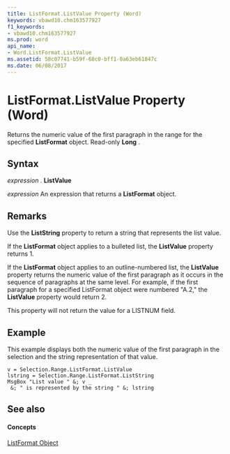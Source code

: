 ```yaml
---
title: ListFormat.ListValue Property (Word)
keywords: vbawd10.chm163577927
f1_keywords:
- vbawd10.chm163577927
ms.prod: word
api_name:
- Word.ListFormat.ListValue
ms.assetid: 58c07741-b59f-60c0-bff1-0a63eb61847c
ms.date: 06/08/2017
---
```



# ListFormat.ListValue Property (Word)

Returns the numeric value of the first paragraph in the range for the specified  **ListFormat** object. Read-only **Long** .


## Syntax

 _expression_ . **ListValue**

 _expression_ An expression that returns a **ListFormat** object.


## Remarks

Use the  **ListString** property to return a string that represents the list value.

If the  **ListFormat** object applies to a bulleted list, the **ListValue** property returns 1.

If the  **ListFormat** object applies to an outline-numbered list, the **ListValue** property returns the numeric value of the first paragraph as it occurs in the sequence of paragraphs at the same level. For example, if the first paragraph for a specified ListFormat object were numbered "A.2," the **ListValue** property would return 2.

This property will not return the value for a LISTNUM field.


## Example

This example displays both the numeric value of the first paragraph in the selection and the string representation of that value.


```
v = Selection.Range.ListFormat.ListValue 
lstring = Selection.Range.ListFormat.ListString 
MsgBox "List value " &; v _ 
 &; " is represented by the string " &; lstring
```


## See also


#### Concepts


[ListFormat Object](Word.ListFormat.md)

